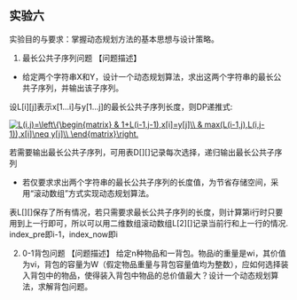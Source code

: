 ## 实验六 ##

实验目的与要求：掌握动态规划方法的基本思想与设计策略。

1. 最长公共子序列问题
【问题描述】
- 给定两个字符串X和Y，设计一个动态规划算法，求出这两个字符串的最长公共子序列，并输出该子序列。

设L[i][j]表示x[1...i]与y[1...j]的最长公共子序列长度，则DP递推式:

<a href="https://www.codecogs.com/eqnedit.php?latex=L(i,j)=\left\{\begin{matrix}&space;&&space;1&plus;L(i-1,j-1),x[i]=y[j]\\&space;&&space;max(L(i-1,j),L(i,j-1)),x[i]\neq&space;y[j]\\&space;\end{matrix}\right." target="_blank"><img src="https://latex.codecogs.com/gif.latex?L(i,j)=\left\{\begin{matrix}&space;&&space;1&plus;L(i-1,j-1),x[i]=y[j]\\&space;&&space;max(L(i-1,j),L(i,j-1)),x[i]\neq&space;y[j]\\&space;\end{matrix}\right." title="L(i,j)=\left\{\begin{matrix} & 1+L(i-1,j-1),x[i]=y[j]\\ & max(L(i-1,j),L(i,j-1)),x[i]\neq y[j]\\ \end{matrix}\right." /></a>

若需要输出最长公共子序列，可用表D[][]记录每次选择，递归输出最长公共子序列

- 若仅要求求出两个字符串的最长公共子序列的长度值，为节省存储空间，采用“滚动数组”方式实现动态规划算法。

表L[][]保存了所有情况，若只需要求最长公共子序列的长度，则计算第i行时只要用到上一行即可，所以可以用二维数组滚动数组L[2][]记录当前行和上一行的情况.
index\_pre即i-1，index\_now即i

2. 0-1背包问题
【问题描述】
给定n种物品和一背包。物品i的重量是wi，其价值为vi，背包的容量为W（假定物品重量与背包容量值均为整数），应如何选择装入背包中的物品，使得装入背包中物品的总价值最大？设计一个动态规划算法，求解背包问题。

